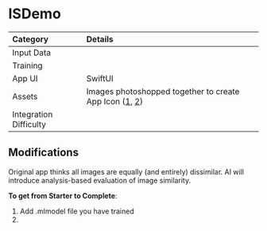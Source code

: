 # ISDemo

| Category | Details |
|:---|:---|
| Input Data |  |
| Training |  |
| App UI | SwiftUI |
| Assets | Images photoshopped together to create App Icon ([1](https://commons.wikimedia.org/wiki/File:Moselschleife_Bremm,_Rheinland-Pfalz,_Germany_(21476475103).jpg), [2](https://pixabay.com/photos/horseshoe-bend-river-water-2593632/)) |
| Integration Difficulty |  |

## Modifications

Original app thinks all images are equally (and entirely) dissimilar. AI will introduce analysis-based evaluation of image similarity.

**To get from Starter to Complete**:

1. Add .mlmodel file you have trained
2. 